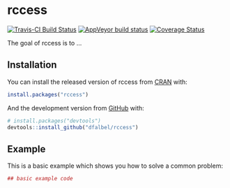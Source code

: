 # rccess

[![Travis-CI Build Status](https://travis-ci.org/dfalbel/rccess.svg?branch=master)](https://travis-ci.org/dfalbel/rccess)
[![AppVeyor build status](https://ci.appveyor.com/api/projects/status/github/dfalbel/rccess?branch=master&svg=true)](https://ci.appveyor.com/project/dfalbel/rccess)
[![Coverage Status](https://img.shields.io/codecov/c/github/dfalbel/rccess/master.svg)](https://codecov.io/github/dfalbel/rccess?branch=master)


The goal of rccess is to ...

## Installation

You can install the released version of rccess from [CRAN](https://CRAN.R-project.org) with:

``` r
install.packages("rccess")
```

And the development version from [GitHub](https://github.com/) with:

``` r
# install.packages("devtools")
devtools::install_github("dfalbel/rccess")
```
## Example

This is a basic example which shows you how to solve a common problem:

``` r
## basic example code
```

